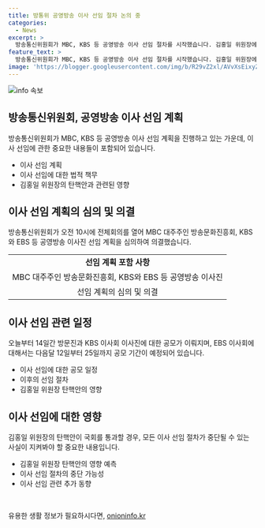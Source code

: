 ```yaml
---
title: 방통위 공영방송 이사 선임 절차 논의 중
categories:
  - News
excerpt: >
  방송통신위원회가 MBC, KBS 등 공영방송 이사 선임 절차를 시작했습니다. 김홍일 위원장에 대한 탄핵안이 발의되었으며, 이사진 공모와 후보자 선정 절차를 심의 의결했습니다. 이후 국민 의견 수렴 후 KBS 이사는 대통령에게 추천되고, 방문진과 EBS 이사 등은 임명될 예정이지만, 김 위원장에 대한 탄핵안이 국회를 통과하면 모든 절차가 중단될 가능성이 있습니다.
feature_text: >
  방송통신위원회가 MBC, KBS 등 공영방송 이사 선임 절차를 시작했습니다. 김홍일 위원장에 대한 탄핵안이 발의되었으며, 이사진 공모와 후보자 선정 절차를 심의 의결했습니다. 이후 국민 의견 수렴 후 KBS 이사는 대통령에게 추천되고, 방문진과 EBS 이사 등은 임명될 예정이지만, 김 위원장에 대한 탄핵안이 국회를 통과하면 모든 절차가 중단될 가능성이 있습니다.
image: 'https://blogger.googleusercontent.com/img/b/R29vZ2xl/AVvXsEixyZcFfHzMRdzZMjFBmAUKJYCLCGyLL1o632UiGVXcaFdKo_bkvkuCioo0uUKlGfBVcT3P84aROyZIXSBEx3Aw5nCQ3pTgDom1WDC4m8eifvWiAmWEEVb4x6G_l8C0QH225ldMjyaFvpxGEBGNO37VmDTDMHGhJPq73UglMfDca1-0aw/s1600/blogspot.png'
---
```


<p><img src="https://blogger.googleusercontent.com/img/b/R29vZ2xl/AVvXsEixyZcFfHzMRdzZMjFBmAUKJYCLCGyLL1o632UiGVXcaFdKo_bkvkuCioo0uUKlGfBVcT3P84aROyZIXSBEx3Aw5nCQ3pTgDom1WDC4m8eifvWiAmWEEVb4x6G_l8C0QH225ldMjyaFvpxGEBGNO37VmDTDMHGhJPq73UglMfDca1-0aw/s1600/blogspot.png" alt="info 속보" /></p>

<h2 data-ke-size="size26">방송통신위원회, 공영방송 이사 선임 계획</h2>

<p data-ke-size="size16">방송통신위원회가 MBC, KBS 등 공영방송 이사 선임 계획을 진행하고 있는 가운데, 이사 선임에 관한 중요한 내용들이 포함되어 있습니다.</p>

<ul>
  <li>이사 선임 계획</li>
  <li>이사 선임에 대한 법적 책무</li>
  <li>김홍일 위원장의 탄핵안과 관련된 영향</li>
</ul>

<h2 data-ke-size="size26">이사 선임 계획의 심의 및 의결</h2>

<p data-ke-size="size16">방송통신위원회가 오전 10시에 전체회의를 열어 MBC 대주주인 방송문화진흥회, KBS와 EBS 등 공영방송 이사진 선임 계획을 심의하여 의결했습니다.</p>

<table>
  <tr>
    <td style="text-align: center; height: 17px;"><b>선임 계획 포함 사항</b></td>
  </tr>
  <tr>
    <td style="text-align: center; height: 17px;">MBC 대주주인 방송문화진흥회, KBS와 EBS 등 공영방송 이사진</td>
  </tr>
  <tr>
    <td style="text-align: center; height: 17px;">선임 계획의 심의 및 의결</td>
  </tr>
</table>

<h2 data-ke-size="size26">이사 선임 관련 일정</h2>

<p data-ke-size="size16">오늘부터 14일간 방문진과 KBS 이사회 이사진에 대한 공모가 이뤄지며, EBS 이사회에 대해서는 다음달 12일부터 25일까지 공모 기간이 예정되어 있습니다.</p>

<ul>
  <li>이사 선임에 대한 공모 일정</li>
  <li>이후의 선임 절차</li>
  <li>김홍일 위원장 탄핵안의 영향</li>
</ul>

<h2 data-ke-size="size26">이사 선임에 대한 영향</h2>

<p data-ke-size="size16">김홍일 위원장의 탄핵안이 국회를 통과할 경우, 모든 이사 선임 절차가 중단될 수 있는 사실이 지켜봐야 할 중요한 내용입니다.</p>

<ul>
  <li>김홍일 위원장 탄핵안의 영향 예측</li>
  <li>이사 선임 절차의 중단 가능성</li>
  <li>이사 선임 관련 추가 동향</li>
</ul>

<p data-ke-size="size16">&nbsp;</p>
유용한 생활 정보가 필요하시다면, <a href="https://onioninfo.kr" rel="dofollow">onioninfo.kr</a>


